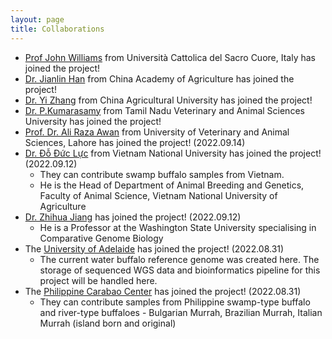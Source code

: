 ```yaml
---
layout: page
title: Collaborations
---
```


- [Prof John Williams](https://pag.confex.com/pag/xxvi/meetingapp.cgi/Person/37549) from Università Cattolica del Sacro Cuore, Italy has joined the project!
- [Dr. Jianlin Han](link) from China Academy of Agriculture has joined the project!
- [Dr. Yi Zhang](link) from China Agricultural University has joined the project!
- [Dr. P.Kumarasamy](link) from Tamil Nadu Veterinary and Animal Sciences University has joined the project!
- [Prof. Dr. Ali Raza Awan](https://uvas.edu.pk/institutes/bio-biochemstry/staff/profiles/ali_raza.htm) from University of Veterinary and Animal Sciences, Lahore has joined the project! (2022.09.14)
- [Dr. Đỗ Đức Lực](https://orcid.org/0000-0003-3364-1296) from Vietnam National University has joined the project! (2022.09.12)
    - They can contribute swamp buffalo samples from Vietnam.
    - He is the Head of Department of Animal Breeding and Genetics, Faculty of Animal Science, Vietnam National University of Agriculture
- [Dr. Zhihua Jiang](https://ansci.wsu.edu/people/faculty/zhihua-jiang/) has joined the project! (2022.09.12)
    - He is a Professor at the Washington State University specialising in Comparative Genome Biology
- The [University of Adelaide](https://set.adelaide.edu.au/davies-research-centre/) has joined the project! (2022.08.31)
    - The current water buffalo reference genome was created here. The storage of sequenced WGS data and bioinformatics pipeline for this project will be handled here.
- The [Philippine Carabao Center](https://www.pcc.gov.ph/) has joined the project! (2022.08.31)
    - They can contribute samples from Philippine swamp-type buffalo and river-type buffaloes - Bulgarian Murrah, Brazilian Murrah, Italian Murrah (island born and original)
    <!-- - They also have some SNP data from the 90K SNP panel for the above mentioned breeds -->
